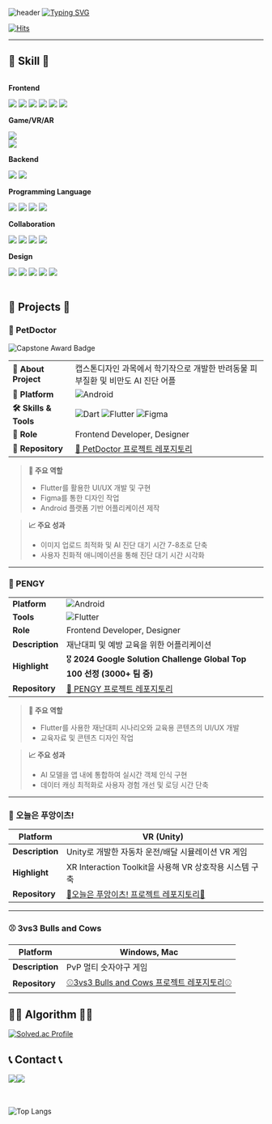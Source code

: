 ![header](https://capsule-render.vercel.app/api?type=waving&color=6994CDEE&text=&animation=twinkling&height=80)
[![Typing SVG](https://readme-typing-svg.demolab.com?font=Alkatra&weight=500&size=45&duration=3500&pause=3&color=6994CDEE&center=false&vCenter=false&multiline=true&repeat=true&width=1000&height=100&lines=Welcome+to+moongbyeol's+GitHub!👋)](https://git.io/typing-svg)

<div align="left">

[![Hits](https://hits.seeyoufarm.com/api/count/incr/badge.svg?url=https%3A%2F%2Fgithub.com%2Fbyeori-moon&count_bg=%23FFDFF8&title_bg=%23555555&icon=&icon_color=%23E7E7E7&title=방문자&edge_flat=false)](https://hits.seeyoufarm.com)


-------

## 🔨 Skill 🔨
<div style="display:flex; flex-direction:column; align-items:flex-start;">
    <!-- Frontend -->
    <p><strong>Frontend</strong></p>
    <div>
        <img src="https://img.shields.io/badge/HTML5-E34F26?style=flat-square&logo=html5&logoColor=white"> 
        <img src="https://img.shields.io/badge/CSS-1572B6?style=flat-square&logo=css3&logoColor=white"> 
        <img src="https://img.shields.io/badge/Javascript-F7DF1E?style=flat-square&logo=javascript&logoColor=black"> 
        <img src="https://img.shields.io/badge/React-61DAFB?style=flat-square&logo=react&logoColor=white">
        <img src="https://img.shields.io/badge/Flutter-02569B?style=flat-square&logo=flutter&logoColor=white">
        <img src="https://img.shields.io/badge/React Native-61DAFB?style=flat-square&logo=React&logoColor=white"/>
    </div>
    <!-- Game/VR/AR -->
    <p><strong>Game/VR/AR</strong></p>
        <img src="https://img.shields.io/badge/Unity-000000?style=flat-square&logo=unity&logoColor=white"/>
        <img src="https://img.shields.io/badge/CSharp-512BD4?style=flat-square&logo=csharp&logoColor=white"/>
    <div>
    <!-- Backend -->
    <p><strong>Backend</strong></p>
        <img src="https://img.shields.io/badge/django-092E20?style=flat-square&logo=django&logoColor=white"/>
        <img src="https://img.shields.io/badge/Spring-6DB33F?style=flat-square&logo=Spring&logoColor=white"/>
    <div>
    <!-- Programming Language -->
    <p><strong>Programming Language</strong></p>
        <img src="https://img.shields.io/badge/C-A8B9CC?style=flat-square&logo=C&logoColor=white"/>
        <img src="https://img.shields.io/badge/C++-00599C?style=flat-square&logo=C%2B%2B&logoColor=white"/>
        <img src="https://img.shields.io/badge/Python-3776AB?style=flat-square&logo=Python&logoColor=white"/>
        <img src="https://img.shields.io/badge/Java-007396?style=flat-square&logo=Java&logoColor=white"/>
    <div>
    <!-- Collaboration -->
    <p><strong>Collaboration</strong></p>
        <img src="https://img.shields.io/badge/Git-F05032?style=flat-square&logo=git&logoColor=white"/>
        <img src="https://img.shields.io/badge/GitHub-181717?style=flat-square&logo=GitHub&logoColor=white"/>
        <img src="https://img.shields.io/badge/Notion-000000?style=flat-square&logo=notion&logoColor=white"/>
        <img src="https://img.shields.io/badge/Slack-4A154B?style=flat-square&logo=slack&logoColor=white"/>
    <div>
    <!-- Design -->
    <p><strong>Design</strong></p>
        <img src="https://img.shields.io/badge/Adobe Photoshop-31A8FF?style=flat-square&logo=Adobe Photoshop&logoColor=white"/>
        <img src="https://img.shields.io/badge/Adobe Illustrator-FF9A00?style=flat-square&logo=Adobe Illustrator&logoColor=white"/>
        <img src="https://img.shields.io/badge/Adobe Premiere Pro-9999FF?style=flat-square&logo=Adobe Premiere Pro&logoColor=white"/>
        <img src="https://img.shields.io/badge/Adobe After Effect-9999FF?style=flat-square&logo=adobeaftereffects&logoColor=white"/>
        <img src="https://img.shields.io/badge/Figma-F24E1E?style=flat-square&logo=figma&logoColor=white"/>
    <div>
</div><br>
</div>


## 🌟 Projects 🌟

### 🐾 PetDoctor

<img src="https://img.shields.io/badge/%E2%AD%90%20캡스톤디자인%20경진대회-대상%20수상작-FFD700?style=for-the-badge" alt="Capstone Award Badge" />

<table>
  <tbody>
    <tr>
      <td><b>📝 About Project</b></td>
      <td>캡스톤디자인 과목에서 학기작으로 개발한 반려동물 피부질환 및 비만도 AI 진단 어플</td>
    </tr>
    <tr>
      <td><b>📱 Platform</b></td>
      <td><img src="https://img.shields.io/badge/Android-3DDC84?style=flat-square&logo=android&logoColor=white" alt="Android"></td>
    </tr>
    <tr>
      <td><b>🛠️ Skills & Tools</b></td>
      <td>
        <img src="https://img.shields.io/badge/Dart-0175C2?style=flat-square&logo=dart&logoColor=white" alt="Dart">
        <img src="https://img.shields.io/badge/Flutter-02569B?style=flat-square&logo=flutter&logoColor=white" alt="Flutter">
        <img src="https://img.shields.io/badge/Figma-F24E1E?style=flat-square&logo=figma&logoColor=white" alt="Figma">
      </td>
    </tr>
    <tr>
      <td><b>💼 Role</b></td>
      <td>Frontend Developer, Designer</td>
    </tr>
    <tr>
      <td><b>📂 Repository</b></td>
      <td><a href="https://github.com/byeori-moon/PetDoctor_Frontend">🐾 PetDoctor 프로젝트 레포지토리</a></td>
    </tr>
  </tbody>
</table>




> **📝 주요 역할**
> - Flutter를 활용한 UI/UX 개발 및 구현
> - Figma를 통한 디자인 작업
> - Android 플랫폼 기반 어플리케이션 제작


> **📈 주요 성과**
> - 이미지 업로드 최적화 및 AI 진단 대기 시간 7-8초로 단축
> - 사용자 친화적 애니메이션을 통해 진단 대기 시간 시각화


---

### 🐧 PENGY

|  |  |
|--------------------|---------------------------------------------|
| **Platform**       | ![Android](https://img.shields.io/badge/Android-3DDC84?style=for-the-badge&logo=android&logoColor=white) |
| **Tools**          | ![Flutter](https://img.shields.io/badge/Flutter-02569B?style=for-the-badge&logo=flutter&logoColor=white) |
| **Role**           | Frontend Developer, Designer |
| **Description**    | 재난대피 및 예방 교육을 위한 어플리케이션 |
| **Highlight**      | 🎖️ **2024 Google Solution Challenge Global Top 100 선정 (3000+ 팀 중)** |
| **Repository**     | [🐧 PENGY 프로젝트 레포지토리](https://github.com/byeori-moon/PENGY_Frontend) |

> **📝 주요 역할**
> - Flutter를 사용한 재난대피 시나리오와 교육용 콘텐츠의 UI/UX 개발
> - 교육자료 및 콘텐츠 디자인 작업

> **📈 주요 성과**
> - AI 모델을 앱 내에 통합하여 실시간 객체 인식 구현
> - 데이터 캐싱 최적화로 사용자 경험 개선 및 로딩 시간 단축

---

### 🚗 **오늘은 푸앙이츠!**
| **Platform**          | VR (Unity)  |
|----------------------|--------------------|
| **Description**      | Unity로 개발한 자동차 운전/배달 시뮬레이션 VR 게임  |
| **Highlight**        | XR Interaction Toolkit을 사용해 VR 상호작용 시스템 구축  |
| **Repository**       | [🚗오늘은 푸앙이츠! 프로젝트 레포지토리🚗](https://github.com/byeori-moon/Delivery-Game) |

---

### ⚾️ **3vs3 Bulls and Cows** 
| **Platform**          | Windows, Mac  |
|----------------------|--------------------|
| **Description**      | PvP 멀티 숫자야구 게임  |
| **Repository**       | [⚾️3vs3 Bulls and Cows 프로젝트 레포지토리⚾️](https://github.com/byeori-moon/3vs3BullsAndCows) |




 ## 👩‍💻 Algorithm 👩‍💻
[![Solved.ac Profile](http://mazassumnida.wtf/api/v2/generate_badge?boj=moongbyeol)](https://solved.ac/moongbyeol/)




## 📞 Contact 📞
<div style="display:flex; flex-direction:row;">
    <a href="mailto:molang9876@gmail.com">
        <img src="https://img.shields.io/badge/Gmail-EA4335?style=for-the-badge&logo=Gmail&logoColor=white"> 
    </a>
    <a href="https://www.instagram.com/byeol._.workhard">
        <img src="https://img.shields.io/badge/Instagram-E4405F?style=for-the-badge&logo=Instagram&logoColor=white"> 
    </a>
</div><br>
<br>

![Top Langs](https://github-readme-stats.vercel.app/api/top-langs/?username=byeori-moon)


